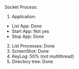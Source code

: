 Socket Process:

1. Application:
 - List App: Done
 - Start App: Not yes
 - Stop App: Done
2. List Processes: Done
3. ScreenShot: Done
4. KeyLog: 50% (not multithread)
5. Directory tree: Done